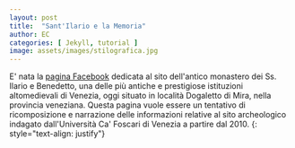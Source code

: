 ```yaml
---
layout: post
title:  "Sant'Ilario e la Memoria"
author: EC
categories: [ Jekyll, tutorial ]
image: assets/images/stilografica.jpg
---
```


E' nata la [pagina Facebook](https://www.facebook.com/TERRAManMade) dedicata al sito dell'antico monastero dei Ss. Ilario e Benedetto, una delle più antiche e prestigiose istituzioni altomedievali di Venezia, 
oggi situato in località Dogaletto di Mira, nella provincia veneziana. Questa pagina vuole essere un tentativo di ricomposizione e narrazione delle informazioni 
relative al sito archeologico indagato dall'Università Ca' Foscari di Venezia a partire dal 2010.
{: style="text-align: justify"}


